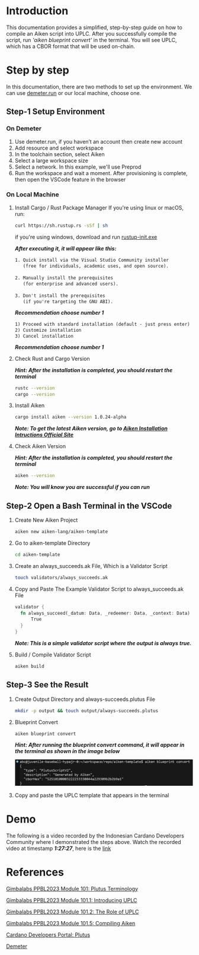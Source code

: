 # Introduction

This documentation provides a simplified, step-by-step guide on how to compile an Aiken script into UPLC. After you successfully compile the script, run _'aiken blueprint convert'_ in the terminal. You will see UPLC, which has a CBOR format that will be used on-chain.

# Step by step

In this documentation, there are two methods to set up the environment. We can use [demeter.run](https://demeter.run/) or our local machine, choose one.

## Step-1 Setup Environment

### On Demeter

1. Use demeter.run, if you haven’t an account then create new account
2. Add resource and select workspace
3. In the toolchain section, select Aiken
4. Select a large workspace size
5. Select a network. In this example, we'll use Preprod
6. Run the workspace and wait a moment. After provisioning is complete, then open the VSCode feature in the browser

### On Local Machine

1. Install Cargo / Rust Package Manager
   If you're using linux or macOS, run:

   ```bash
   curl https://sh.rustup.rs -sSf | sh
   ```

   if you're using windows, download and run [rustup-init.exe](https://win.rustup.rs/)

   **_After executing it, it will appear like this:_**

   ```text
   1. Quick install via the Visual Studio Community installer
      (free for individuals, academic uses, and open source).

   2. Manually install the prerequisites
      (for enterprise and advanced users).

   3. Don't install the prerequisites
      (if you're targeting the GNU ABI).
   ```

   **_Recommendation choose number 1_**

   ```text
   1) Proceed with standard installation (default - just press enter)
   2) Customize installation
   3) Cancel installation
   ```

   **_Recommendation choose number 1_**

2. Check Rust and Cargo Version

   **_Hint: After the installation is completed, you should restart the terminal_**

   ```bash
   rustc --version
   cargo --version
   ```

3. Install Aiken

   ```bash
   cargo install aiken --version 1.0.24-alpha
   ```

   **_Note: To get the latest Aiken version, go to [Aiken Installation Intructions Official Site](https://aiken-lang.org/installation-instructions)_**

4. Check Aiken Version

   **_Hint: After the installation is completed, you should restart the terminal_**

   ```bash
   aiken --version
   ```

   **_Note: You will know you are successful if you can run_**

## Step-2 Open a Bash Terminal in the VSCode

1. Create New Aiken Project

   ```bash
   aiken new aiken-lang/aiken-template
   ```

2. Go to aiken-template Directory

   ```bash
   cd aiken-template
   ```

3. Create an always_succeeds.ak File, Which is a Validator Script

   ```bash
   touch validators/always_succeeds.ak
   ```

4. Copy and Paste The Example Validator Script to always_succeeds.ak File

   ```rust
   validator {
     fn always_succeed(_datum: Data, _redeemer: Data, _context: Data) -> Bool {
         True
     }
   }
   ```

   **_Note: This is a simple validator script where the output is always true._**

5. Build / Compile Validator Script

   ```bash
   aiken build
   ```

## Step-3 See the Result

1. Create Output Directory and always-succeeds.plutus File

   ```bash
   mkdir -p output && touch output/always-succeeds.plutus
   ```

2. Blueprint Convert

   ```bash
   aiken blueprint convert
   ```

   **_Hint: After running the blueprint convert command, it will appear in the terminal as shown in the image below_**
   
   ![blueprint-convert](public/blueprint-convert.jpg)

3. Copy and paste the UPLC template that appears in the terminal

# Demo

The following is a video recorded by the Indonesian Cardano Developers Community where I demonstrated the steps above. Watch the recorded video at timestamp **_1:27:27_**, here is the [link](https://youtu.be/03hXLZ_07N0?list=PLUj8499OocHiL8gXPv8wMlLW-zIcyYdrQ)

# References

[Gimbalabs PPBL2023 Module 101: Plutus Terminology](https://plutuspbl.io/modules/101/slts)

[Gimbalabs PPBL2023 Module 101.1: Introducing UPLC](https://plutuspbl.io/modules/101/1011)

[Gimbalabs PPBL2023 Module 101.2: The Role of UPLC](https://plutuspbl.io/modules/101/1012)

[Gimbalabs PPBL2023 Module 101.5: Compiling Aiken](https://plutuspbl.io/modules/101/1015)

[Cardano Developers Portal: Plutus](https://developers.cardano.org/docs/smart-contracts/plutus/)

[Demeter](https://demeter.run/)

